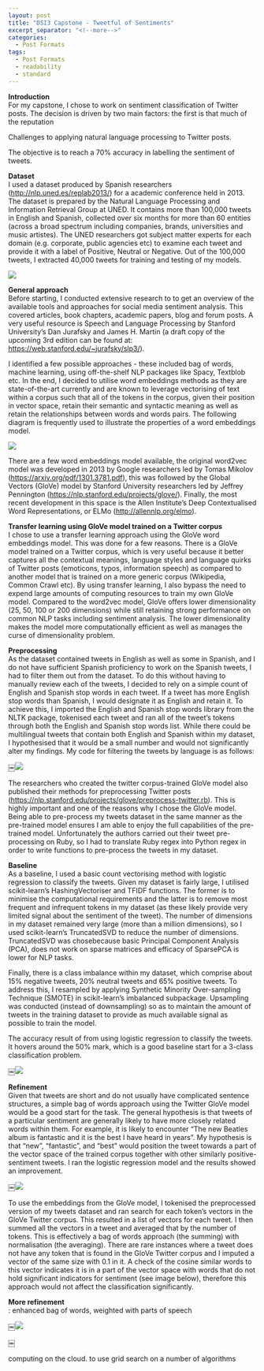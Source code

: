 ```yaml
---
layout: post
title: "DSI3 Capstone - Tweetful of Sentiments"
excerpt_separator: "<!--more-->"
categories:
  - Post Formats
tags:
  - Post Formats
  - readability
  - standard
---
```


__Introduction__ </br>
For my capstone, I chose to work on sentiment classification of Twitter posts. The decision is driven by two main factors: the first is that much of the reputation  

Challenges to applying natural language processing to Twitter posts. 


The objective is to reach a 70% accuracy in labelling the sentiment of tweets. </br>

__Dataset__ </br>
I used a dataset produced by Spanish researchers  (http://nlp.uned.es/replab2013/) for a academic conference held in 2013. The dataset is prepared by the Natural Language Processing and Information Retrieval Group at UNED. It contains more than 100,000 tweets in English and Spanish, collected over six months for more than 60 entities (across a broad spectrum including companies, brands, universities and music artistes). The UNED researchers got subject matter experts for each domain (e.g. corporate, public agencies etc) to examine each tweet and provide it with a label of Positive, Neutral or Negative. Out of the 100,000 tweets, I extracted 40,000 tweets for training and testing of my models. </br>

<img src="https://github.com/hankelvin/hankelvin.github.io/blob/master/_screenshots/tweets%20dataset.png"></br>

__General approach__ </br>
Before starting, I conducted extensive research to to get an overview of the available tools and approaches for social media sentiment analysis.  This covered articles, book chapters, academic papers, blog and forum posts. A very useful resource is Speech and Language Processing by Stanford University’s Dan Jurafsky and James H. Martin (a draft copy of the upcoming 3rd edition can be found at: https://web.stanford.edu/~jurafsky/slp3/). 

I identified a few possible approaches - these included bag of words, machine learning, using off-the-shelf NLP packages like Spacy, Textblob etc. In the end, I decided to utilise word embeddings methods as they are state-of-the-art currently and are known to leverage vectorising of text within a corpus such that all of the tokens in the corpus, given their position in vector space, retain their semantic and syntactic meaning as well as retain the relationships between words and words pairs. The following diagram is frequently used to illustrate the properties of a word embeddings model. </br>

<img src="https://github.com/hankelvin/hankelvin.github.io/blob/master/_screenshots/word%20embeddings.png"></br>

There are a few word embeddings model available, the original word2vec model was developed in 2013 by Google researchers led by Tomas Mikolov (https://arxiv.org/pdf/1301.3781.pdf), this was followed by the Global Vectors (GloVe) model by Stanford University researchers led by Jeffrey Pennington (https://nlp.stanford.edu/projects/glove/). Finally, the most recent development in this space is the Allen Institute’s Deep Contextualised Word Representations, or ELMo (http://allennlp.org/elmo). </br>

__Transfer learning using GloVe model trained on a Twitter corpus__ </br>
I chose to use a transfer learning approach using the GloVe word embeddings model. This was done for a few reasons. There is a GloVe model trained on a Twitter corpus, which is very useful because it better captures all the contextual meanings, language styles and language quirks of Twitter posts (emoticons, typos, information speech) as compared to another model that is trained on a more generic corpus (Wikipedia, Common Crawl etc). By using transfer learning, I also bypass the need to expend large amounts of computing resources to train my own GloVe model. Compared to the word2vec model, GloVe offers lower dimensionality (25, 50, 100 or 200 dimensions) while still retaining strong performance on common NLP tasks including sentiment analysis. The lower dimensionality makes the model more computationally efficient as well as manages the curse of dimensionality problem.</br>

__Preprocessing__</br>
As the dataset contained tweets in English as well as some in Spanish, and I do not have sufficient Spanish proficiency to work on the Spanish tweets, I had to filter them out from the dataset. To do this without having to manually review each of the tweets, I decided to rely on a simple count of English and Spanish stop words in each tweet. If a tweet has more English stop words than Spanish, I would designate it as English and retain it. To achieve this, I imported the English and Spanish stop words library from the NLTK package, tokenised each tweet and ran all of the tweet’s tokens through both the English and Spanish stop words list. While there could be multilingual tweets that contain both English and Spanish within my dataset, I hypothesised that it would be a small number and would not significantly alter my findings. My code for filtering the tweets by language is as follows: </br>

￼<img src="https://github.com/hankelvin/hankelvin.github.io/blob/master/_screenshots/language%20check.png"></br>

The researchers who created the twitter corpus-trained GloVe model also published their methods for preprocessing Twitter posts (https://nlp.stanford.edu/projects/glove/preprocess-twitter.rb). This is highly important and one of the reasons why I chose the GloVe model. Being able to pre-process my tweets dataset in the same manner as the pre-trained model ensures I am able to enjoy the full capabilities of the pre-trained model. Unfortunately the authors carried out their tweet pre-processing on Ruby, so I had to translate Ruby regex into Python regex in order to write functions to pre-process the tweets in my dataset. </br>

__Baseline__</br>
As a baseline, I used a basic count vectorising method with logistic regression to classify the tweets. Given my dataset is fairly large, I utilised scikit-learn’s HashingVectoriser and TFIDF functions. The former is to minimise the computational requirements and the latter is to remove most frequent and infrequent tokens in my dataset (as these likely provide very limited signal about the sentiment of the tweet). The number of dimensions in my dataset remained very large (more than a million dimensions), so I used scikit-learn’s TruncatedSVD to reduce the number of dimensions. TruncatedSVD was chosebecause basic Principal Component Analysis (PCA), does not work on sparse matrices and efficacy of SparsePCA is lower for NLP tasks. 

Finally, there is a class imbalance within my dataset, which comprise about 15% negative tweets, 20% neutral tweets and 65% positive tweets. To address this, I resampled by applying Synthetic Minority Over-sampling Technique (SMOTE) in scikit-learn’s imbalanced subpackage. Upsampling was conducted (instead of downsampling) so as to maintain the amount of tweets in the training dataset to provide as much available signal as possible to train the model. 

The accuracy result of from using logistic regression to classify the tweets. It hovers around the 50% mark, which is a good baseline start for a 3-class classification problem. </br>

￼<img src="https://github.com/hankelvin/hankelvin.github.io/blob/master/_screenshots/logreg_tfidf.png"></br>

__Refinement__ </br>
Given that tweets are short and do not usually have complicated sentence structures, a simple bag of words approach using the Twitter GloVe model would be a good start for the task. The general hypothesis is that tweets of a particular sentiment are generally likely to have more closely related words within them. For example, it is likely to encounter “The new Beatles album is fantastic and it is the best I have heard in years”.  My hypothesis is that “new”, “fantastic”, and “best” would position the tweet towards a part of the vector space of the trained corpus together with other similarly positive-sentiment tweets. I ran the logistic regression model and the results showed an improvement. </br>

￼<img src="https://github.com/hankelvin/hankelvin.github.io/blob/master/_screenshots/logreg_bow.png"></br>

To use the embeddings from the GloVe model, I tokenised the preprocessed version of my tweets dataset and ran search for each token’s vectors in the GloVe Twitter corpus. This resulted in a list of vectors for each tweet. I then summed all the vectors in a tweet and averaged that by the number of tokens. This is effectively a bag of words approach (the summing) with normalisation (the averaging). There are rare instances where a tweet does not have any token that is found in the GloVe Twitter corpus and I imputed a vector of the same size with 0.1 in it. A check of the cosine similar words to this vector indicates it is in a part of the vector space with words that do not hold significant indicators for sentiment (see image below), therefore this approach would not affect the classification significantly. </br>


__More refinement__</br>
: enhanced bag of words, weighted with parts of speech

￼<img src="https://github.com/hankelvin/hankelvin.github.io/blob/master/_screenshots/paravector%20code.png"></br>

￼

computing on the cloud. to use grid search on a number of algorithms

<!--more-->
